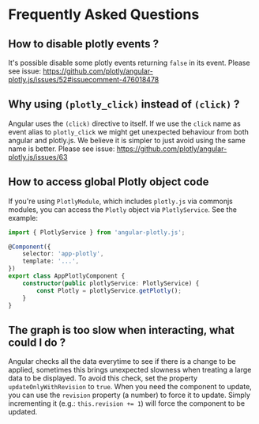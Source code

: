 # Frequently Asked Questions


## How to disable plotly events ?

It's possible disable some plotly events returning `false` in its event. Please see issue: https://github.com/plotly/angular-plotly.js/issues/52#issuecomment-476018478



## Why using `(plotly_click)` instead of `(click)` ?

Angular uses the `(click)` directive to itself. If we use the `click` name as event alias to `plotly_click` we might get unexpected behaviour from both angular and plotly.js. We believe it is simpler to just avoid using the same name is better.
Please see issue: https://github.com/plotly/angular-plotly.js/issues/63


## How to access global Plotly object code

If you're using `PlotlyModule`, which includes `plotly.js` via commonjs modules, you can access the `Plotly` object via `PlotlyService`. See the example:

```typescript
import { PlotlyService } from 'angular-plotly.js';

@Component({
    selector: 'app-plotly',
    template: '...',
})
export class AppPlotlyComponent {
    constructor(public plotlyService: PlotlyService) {
        const Plotly = plotlyService.getPlotly();
    }
}
```


## The graph is too slow when interacting, what could I do ?

Angular checks all the data everytime to see if there is a change to be applied, sometimes this brings unexpected slowness when treating a large data to be displayed. To avoid this check, set the property `updateOnlyWithRevision` to `true`. When you need the component to update, you can use the `revision` property (a number) to force it to update. Simply incrementing it (e.g.: `this.revision += 1`) will force the component to be updated.
